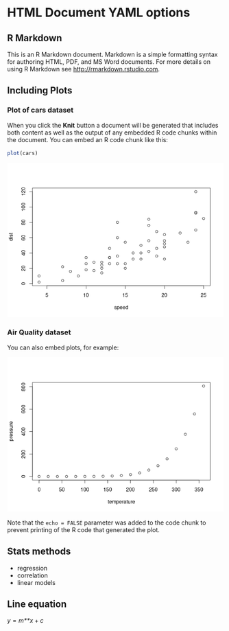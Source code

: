 HTML Document YAML options
==========================

R Markdown
----------

This is an R Markdown document. Markdown is a simple formatting syntax
for authoring HTML, PDF, and MS Word documents. For more details on
using R Markdown see
<a href="http://rmarkdown.rstudio.com" class="uri">http://rmarkdown.rstudio.com</a>.

Including Plots
---------------

### Plot of cars dataset

When you click the **Knit** button a document will be generated that
includes both content as well as the output of any embedded R code
chunks within the document. You can embed an R code chunk like this:

``` r
plot(cars)
```

![](github-document_files/figure-markdown_github/cars-1.png)

### Air Quality dataset

You can also embed plots, for example:

![](github-document_files/figure-markdown_github/pressure-1.png)

Note that the `echo = FALSE` parameter was added to the code chunk to
prevent printing of the R code that generated the plot.

Stats methods
-------------

-   regression
-   correlation
-   linear models

Line equation
-------------

*y* = *m**x* + *c*
